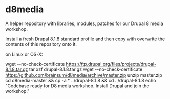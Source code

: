 # d8media

A helper repository with libraries, modules, patches for our Drupal 8 media workshop.

Install a fresh Drupal 8.1.8 standard profile and then copy with overwrite the contents of this repository onto it.

on Linux or OS-X:

wget --no-check-certificate https://ftp.drupal.org/files/projects/drupal-8.1.8.tar.gz 
tar xzf drupal-8.1.8.tar.gz
wget --no-check-certificate https://github.com/brainsum/d8media/archive/master.zip
unzip master.zip
cd d8media-master && cp -a * ../drupal-8.1.8 && cd ../drupal-8.1.8
echo "Codebase ready for D8 media workshop. Install Drupal and join the workshop."

